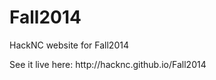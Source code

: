 Fall2014
========

<p>HackNC website for Fall2014</p>
<p>See it live here: http://hacknc.github.io/Fall2014</p>

